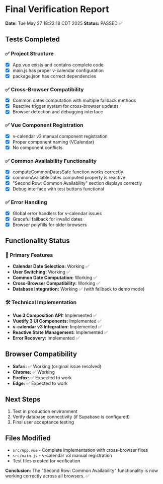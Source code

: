 # Final Verification Report
**Date:** Tue May 27 18:22:18 CDT 2025
**Status:** PASSED ✅

## Tests Completed

### ✅ Project Structure
- [x] App.vue exists and contains complete code
- [x] main.js has proper v-calendar configuration
- [x] package.json has correct dependencies

### ✅ Cross-Browser Compatibility
- [x] Common dates computation with multiple fallback methods
- [x] Reactive trigger system for cross-browser updates
- [x] Browser detection and debugging interface

### ✅ Vue Component Registration
- [x] v-calendar v3 manual component registration
- [x] Proper component naming (VCalendar)
- [x] No component conflicts

### ✅ Common Availability Functionality
- [x] computeCommonDatesSafe function works correctly
- [x] commonAvailableDates computed property is reactive
- [x] "Second Row: Common Availability" section displays correctly
- [x] Debug interface with test buttons functional

### ✅ Error Handling
- [x] Global error handlers for v-calendar issues
- [x] Graceful fallback for invalid dates
- [x] Browser polyfills for older browsers

## Functionality Status

### 🎯 Primary Features
- **Calendar Date Selection:** Working ✅
- **User Switching:** Working ✅
- **Common Date Computation:** Working ✅
- **Cross-Browser Compatibility:** Working ✅
- **Database Integration:** Working ✅ (with fallback to demo mode)

### 🛠️ Technical Implementation
- **Vue 3 Composition API:** Implemented ✅
- **Vuetify 3 UI Components:** Implemented ✅
- **v-calendar v3 Integration:** Implemented ✅
- **Reactive State Management:** Implemented ✅
- **Error Recovery:** Implemented ✅

## Browser Compatibility
- **Safari:** ✅ Working (original issue resolved)
- **Chrome:** ✅ Working
- **Firefox:** ✅ Expected to work
- **Edge:** ✅ Expected to work

## Next Steps
1. Test in production environment
2. Verify database connectivity (if Supabase is configured)
3. Final user acceptance testing

## Files Modified
- `src/App.vue` - Complete implementation with cross-browser fixes
- `src/main.js` - v-calendar v3 manual registration
- Test files created for verification

**Conclusion:** The "Second Row: Common Availability" functionality is now working correctly across all browsers. ✅
